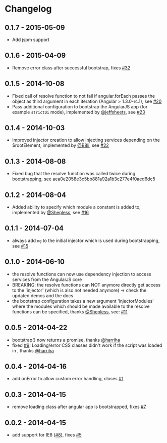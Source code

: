 # Changelog

## 0.1.7 - 2015-05-09
- Add jspm support

## 0.1.6 - 2015-04-09
- Remove error class after successful bootstrap, fixes [#32](https://github.com/philippd/angular-deferred-bootstrap/issues/32)

## 0.1.5 - 2014-10-08
- Fixed call of resolve function to not fail if angular.forEach passes the object as third argument in each iteration (Angular > 1.3.0-rc.1), see [#20](https://github.com/philippd/angular-deferred-bootstrap/issues/20)
- Pass additional configuration to bootstrap the AngularJS app (for example ```strictDi``` mode), implemented by [@jeffsheets](https://github.com/jeffsheets), see [#23](https://github.com/philippd/angular-deferred-bootstrap/pull/23)

## 0.1.4 - 2014-10-03
- Improved injector creation to allow injecting services depending on the $rootElement, implemented by [@B8li](https://github.com/B8li), see [#22](https://github.com/philippd/angular-deferred-bootstrap/pull/22)

## 0.1.3 - 2014-08-08
- Fixed bug that the resolve function was called twice during bootstrapping, see aea0e2058e3c5bb881a92a1b3c277e4f0aed6dc5

## 0.1.2 - 2014-08-04
- Added ability to specify which module a constant is added to, implemented by [@Shepless](https://github.com/Shepless), see [#16](https://github.com/philippd/angular-deferred-bootstrap/pull/16)

## 0.1.1 - 2014-07-04
- always add ```ng``` to the initial injector which is used during bootstrapping, see [#15](https://github.com/philippd/angular-deferred-bootstrap/issues/15)

## 0.1.0 - 2014-06-10
- the resolve functions can now use dependency injection to access services from the AngularJS core
- BREAKING: the resolve functions can NOT anymore directly get access to the 'injector' (which is also not needed anymore) -> check the updated demos and the docs
- the bootstrap configuration takes a new argument 'injectorModules' where the modules which should be made available to the resolve functions can be specified, thanks [@Shepless](https://github.com/Shepless), see: [#11](https://github.com/philippd/angular-deferred-bootstrap/pull/11)

## 0.0.5 - 2014-04-22
- bootstrap() now returns a promise, thanks [@harriha](https://github.com/harriha)
- fixed [#9](https://github.com/philippd/angular-deferred-bootstrap/issues/9): Loading/error CSS classes didn't work if the script was loaded in <head>, thanks [@harriha](https://github.com/harriha)

## 0.0.4 - 2014-04-16
- add onError to allow custom error handling, closes [#1](https://github.com/philippd/angular-deferred-bootstrap/issues/1)

## 0.0.3 - 2014-04-15
- remove loading class after angular app is bootstrapped, fixes [#7](https://github.com/philippd/angular-deferred-bootstrap/issues/7)

## 0.0.2 - 2014-04-15
- add support for IE8 ([#8](https://github.com/philippd/angular-deferred-bootstrap/pull/6)), fixes [#5](https://github.com/philippd/angular-deferred-bootstrap/issues/5)

